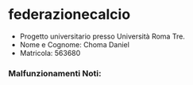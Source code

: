 # federazionecalcio
- Progetto universitario presso Università Roma Tre.
- Nome e Cognome: Choma Daniel
- Matricola: 563680

### Malfunzionamenti Noti: